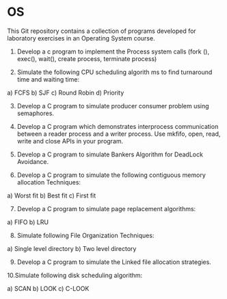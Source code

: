 # OS
This Git repository contains a collection of programs developed for laboratory exercises in an Operating System course. 

1. Develop a c program to implement the Process system calls (fork (), exec(), wait(), create
process, terminate process)

2. Simulate the following CPU scheduling algorith ms to find turnaround time and waiting time:

a) FCFS
b) SJF
c) Round Robin
d) Priority 

3. Develop a C program to simulate producer consumer problem using semaphores.

4. Develop a C program which
demonstrates interprocess communication between a
reader process and a writer process. Use mkfifo, open, read, write and close APIs in
your program.

5. Develop a C program to simulate Bankers Algorithm for DeadLock Avoidance.

6. Develop a C program to simulate the following contiguous memory allocation Techniques:

a) Worst fit
b) Best fit
c) First fit

7. Develop a C program to simulate page replacement algorithms:

a) FIFO
b) LRU

8. Simulate following File Organization Techniques:

a) Single level directory
b) Two level directory

9. Develop a C program to simulate the Linked file allocation strategies.

10.Simulate following disk scheduling algorithm:

a) SCAN 
b) LOOK
c) C-LOOK 
